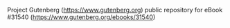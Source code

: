 Project Gutenberg (https://www.gutenberg.org) public repository for eBook #31540 (https://www.gutenberg.org/ebooks/31540)
